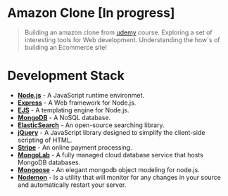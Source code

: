 # Amazon Clone [In progress]
>Building an amazon clone from <a href="https://goo.gl/eA8opi" target="_blank">udemy</a> course. Exploring a set of interesting tools for Web development. Understanding the how`s of building an Ecommerce site!

# Development Stack
* <strong><a href="https://nodejs.org/en/" target="_blank">Node.js</a></strong> - A JavaScript runtime environmet.
* <strong><a href="https://expressjs.com/" target="_blank">Express</a></strong> - A Web framework for Node.js.
* <strong><a href="http://ejs.co/" target="_blank">EJS</a></strong> - A templating engine for Node.js.
* <strong><a href="https://www.mongodb.com/" target="_blank">MongoDB</a></strong> - A NoSQL database.
* <strong><a href="https://www.elastic.co/" target="_blank">ElasticSearch</a></strong> - An open-source searching library.
* <strong><a href="https://jquery.com/" target="_blank">jQuery</a></strong> - A JavaScript library designed to simplify the client-side scripting of HTML.
* <strong><a href="https://stripe.com/" target="_blank">Stripe</a></strong> - An online payment processing.
* <strong><a href="https://mlab.com" target="_blank">MongoLab</a></strong> - A fully managed cloud database service that hosts MongoDB databases.
* <strong><a href="http://mongoosejs.com/" target="_blank">Mongoose</a></strong> - An elegant mongodb object modeling for node.js.
* <strong><a href="https://nodemon.io/" target="_blank">Nodemon</a></strong> - Is a utility that will monitor for any changes in your source and automatically restart your server.
